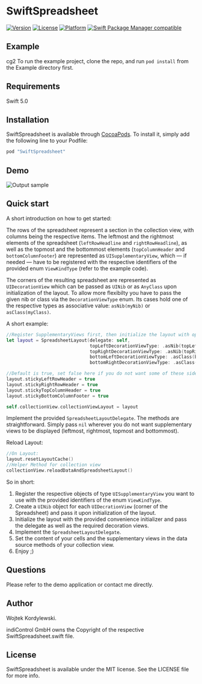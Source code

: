 # SwiftSpreadsheet

[![Version](https://img.shields.io/cocoapods/v/SwiftSpreadsheet.svg?style=flat)](http://cocoapods.org/pods/SwiftSpreadsheet)
[![License](https://img.shields.io/cocoapods/l/SwiftSpreadsheet.svg?style=flat)](http://cocoapods.org/pods/SwiftSpreadsheet)
[![Platform](https://img.shields.io/cocoapods/p/SwiftSpreadsheet.svg?style=flat)](http://cocoapods.org/pods/SwiftSpreadsheet)
<a href="https://github.com/apple/swift-package-manager"><img alt="Swift Package Manager compatible" src="https://img.shields.io/badge/SPM-%E2%9C%93-brightgreen.svg?style=flat"/></a>

## Example

cg2
To run the example project, clone the repo, and run `pod install` from the Example directory first.

## Requirements

Swift 5.0

## Installation

SwiftSpreadsheet is available through [CocoaPods](http://cocoapods.org). To install
it, simply add the following line to your Podfile:

```ruby
pod "SwiftSpreadsheet"
```
## Demo

![Output sample](https://thumbs.gfycat.com/SilentLightheartedAmmonite-size_restricted.gif)


## Quick start

A short introduction on how to get started:

The rows of the spreadsheet represent a section in the collection view, with columns being the respective items.
The leftmost and the rightmost elements of the spreadsheet (`leftRowHeadline` and `rightRowHeadline`), as well as the topmost and the bottommost elements (`topColumnHeader` and `bottomColumnFooter`) are represented as `UISupplementaryView`, which — if needed — have to be registered with the respective identifiers of the provided enum `ViewKindType` (refer to the example code).
 
 The corners of the resulting spreadsheet are represented as `UIDecorationView` which can be passed as `UINib` or as `AnyClass` upon initialization of the layout. To allow more flexibilty you have to pass the given nib or class via the `DecorationViewType` enum. Its cases hold one of the respective types as associative value: `asNib(myNib)` or `asClass(myClass)`.

A short example:

```swift
//Register SupplementaryViews first, then initialize the layout with optional Nibs/Classes for the DecorationViews
let layout = SpreadsheetLayout(delegate: self,
                               topLeftDecorationViewType: .asNib(topLeftDecorationViewNib),
                               topRightDecorationViewType: .asNib(topRightDecorationViewNib),
                               bottomLeftDecorationViewType: .asClass(bottomLeftDecorationViewClass),
                               bottomRightDecorationViewType: .asClass(bottomRightDecorationViewClass))

//Default is true, set false here if you do not want some of these sides to remain sticky
layout.stickyLeftRowHeader = true
layout.stickyRightRowHeader = true
layout.stickyTopColumnHeader = true
layout.stickyBottomColumnFooter = true

self.collectionView.collectionViewLayout = layout

```

Implement the provided `SpreadsheetLayoutDelegate`. The methods are straightforward. Simply pass `nil` wherever you do not want supplementary views to be displayed (leftmost, rightmost, topmost and bottommost).


Reload Layout:
```swift
//On Layout:
layout.resetLayoutCache()
//Helper Method for collection view
collectionView.reloadDataAndSpreadsheetLayout()
```

So in short:
1) Register the respective objects of type `UISupplementaryView` you want to use with the provided identifiers of the enum `ViewKindType`.
2) Create a `UINib` object for each `UIDecrationView` (corner of the Spreadsheet) and pass it upon initialization of the layout.
3) Initialize the layout with the provided convenience initializer and pass the delegate as well as the required decoration views.
4) Implement the `SpreadsheetLayoutDelegate`.
5) Set the content of your cells and the supplementary views in the data source methods of your collection view.
6) Enjoy ;)

## Questions

Please refer to the demo application or contact me directly.

## Author

Wojtek Kordylewski.
 
indiControl GmbH owns the Copyright of the respective SwiftSpreadsheet.swift file.

## License

SwiftSpreadsheet is available under the MIT license. See the LICENSE file for more info.
